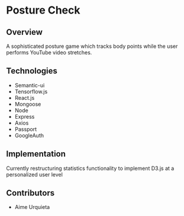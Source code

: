 # Posture Check
## Overview
A sophisticated posture game which tracks body points while the user performs YouTube video stretches.

## Technologies
* Semantic-ui
* Tensorflow.js
* React.js
* Mongoose
* Node
* Express
* Axios
* Passport
* GoogleAuth

## Implementation
Currently restructuring statistics functionality to implement D3.js at a personalized user level 

## Contributors
* Aime Urquieta
